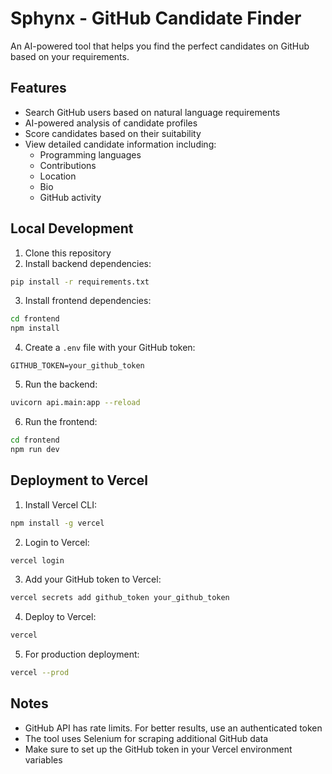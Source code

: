 # Sphynx - GitHub Candidate Finder

An AI-powered tool that helps you find the perfect candidates on GitHub based on your requirements.

## Features

- Search GitHub users based on natural language requirements
- AI-powered analysis of candidate profiles
- Score candidates based on their suitability
- View detailed candidate information including:
  - Programming languages
  - Contributions
  - Location
  - Bio
  - GitHub activity

## Local Development

1. Clone this repository
2. Install backend dependencies:
```bash
pip install -r requirements.txt
```

3. Install frontend dependencies:
```bash
cd frontend
npm install
```

4. Create a `.env` file with your GitHub token:
```
GITHUB_TOKEN=your_github_token
```

5. Run the backend:
```bash
uvicorn api.main:app --reload
```

6. Run the frontend:
```bash
cd frontend
npm run dev
```

## Deployment to Vercel

1. Install Vercel CLI:
```bash
npm install -g vercel
```

2. Login to Vercel:
```bash
vercel login
```

3. Add your GitHub token to Vercel:
```bash
vercel secrets add github_token your_github_token
```

4. Deploy to Vercel:
```bash
vercel
```

5. For production deployment:
```bash
vercel --prod
```

## Notes

- GitHub API has rate limits. For better results, use an authenticated token
- The tool uses Selenium for scraping additional GitHub data
- Make sure to set up the GitHub token in your Vercel environment variables 
